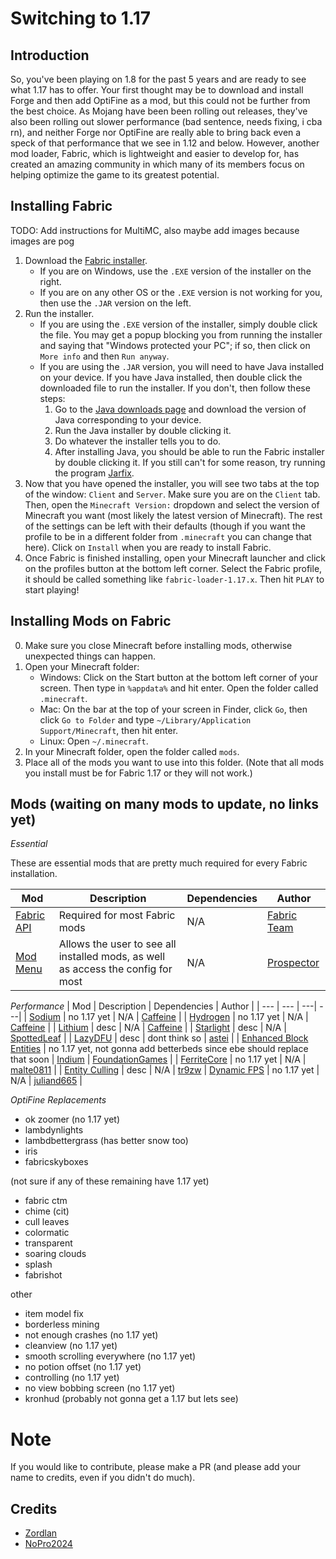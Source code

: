 # Switching to 1.17

## Introduction

So, you've been playing on 1.8 for the past 5 years and are ready to see what 1.17 has to offer. Your first thought may be to download and install Forge and then add OptiFine as a mod, but this could not be further from the best choice. As Mojang have been been rolling out releases, they've also been rolling out slower performance (bad sentence, needs fixing, i cba rn), and neither Forge nor OptiFine are really able to bring back even a speck of that performance that we see in 1.12 and below. However, another mod loader, Fabric, which is lightweight and easier to develop for, has created an amazing community in which many of its members focus on helping optimize the game to its greatest potential.

## Installing Fabric

TODO: Add instructions for MultiMC, also maybe add images because images are pog

1. Download the [Fabric installer](https://fabricmc.net/use/).
    - If you are on Windows, use the `.EXE` version of the installer on the right.
    - If you are on any other OS or the `.EXE` version is not working for you, then use the `.JAR` version on the left.
2. Run the installer.
    - If you are using the `.EXE` version of the installer, simply double click the file. You may get a popup blocking you from running the installer and saying that "Windows protected your PC"; if so, then click on `More info` and then `Run anyway`.
    - If you are using the `.JAR` version, you will need to have Java installed on your device. If you have Java installed, then double click the downloaded file to run the installer. If you don't, then follow these steps:
        1. Go to the [Java downloads page](https://java.com/en/download/manual.jsp) and download the version of Java corresponding to your device.
        2. Run the Java installer by double clicking it.
        3. Do whatever the installer tells you to do.
        4. After installing Java, you should be able to run the Fabric installer by double clicking it. If you still can't for some reason, try running the program [Jarfix](https://johann.loefflmann.net/downloads/jarfix.exe).
3. Now that you have opened the installer, you will see two tabs at the top of the window: `Client` and `Server`. Make sure you are on the `Client` tab. Then, open the `Minecraft Version:` dropdown and select the version of Minecraft you want (most likely the latest version of Minecraft). The rest of the settings can be left with their defaults (though if you want the profile to be in a different folder from `.minecraft` you can change that here). Click on `Install` when you are ready to install Fabric.
4. Once Fabric is finished installing, open your Minecraft launcher and click on the profiles button at the bottom left corner. Select the Fabric profile, it should be called something like `fabric-loader-1.17.x`. Then hit `PLAY` to start playing!

## Installing Mods on Fabric

0. Make sure you close Minecraft before installing mods, otherwise unexpected things can happen.
1. Open your Minecraft folder:
    - Windows: Click on the Start button at the bottom left corner of your screen. Then type in `%appdata%` and hit enter. Open the folder called `.minecraft`.
    - Mac: On the bar at the top of your screen in Finder, click `Go`, then click `Go to Folder` and type `~/Library/Application Support/Minecraft`, then hit enter.
    - Linux: Open `~/.minecraft`.
2. In your Minecraft folder, open the folder called `mods`.
3. Place all of the mods you want to use into this folder. (Note that all mods you install must be for Fabric 1.17 or they will not work.)

## Mods (waiting on many mods to update, no links yet)

_Essential_

These are essential mods that are pretty much required for every Fabric installation.

| Mod | Description | Dependencies | Author |
| --- | --- | ---| ---|
| [Fabric API](https://modrinth.com/mod/fabric-api) | Required for most Fabric mods | N/A | [Fabric Team](https://fabricmc.net/) |
| [Mod Menu](https://modrinth.com/mod/modmenu) | Allows the user to see all installed mods, as well as access the config for most | N/A | [Prospector](https://modrinth.com/user/Dc7EYhxG) |

_Performance_
| Mod | Description | Dependencies | Author |
| --- | --- | ---| ---|
| [Sodium](https://modrinth.com/mod/sodium) | no 1.17 yet | N/A | [Caffeine](https://github.com/CaffeineMC/) |
| [Hydrogen](https://modrinth.com/mod/hydrogen) | no 1.17 yet | N/A | [Caffeine](https://github.com/CaffeineMC/) |
| [Lithium](https://modrinth.com/mod/lithium) | desc | N/A | [Caffeine](https://github.com/CaffeineMC/) |
| [Starlight](https://github.com/Spottedleaf/Starlight) | desc | N/A | [SpottedLeaf](https://github.com/Spottedleaf) |
| [LazyDFU](https://modrinth.com/mod/lazydfu) | desc | dont think so | [astei](https://modrinth.com/user/y0WF9UR5) |
| [Enhanced Block Entities](https://modrinth.com/mod/ebe) | no 1.17 yet, not gonna add betterbeds since ebe should replace that soon | [Indium](https://github.com/comp500/Indium) | [FoundationGames](https://modrinth.com/user/WH9NfS5R) |
| [FerriteCore](https://www.curseforge.com/minecraft/mc-mods/ferritecore-fabric) | no 1.17 yet | N/A | [malte0811](https://github.com/malte0811) |
| [Entity Culling](https://www.curseforge.com/minecraft/mc-mods/entityculling) | desc | N/A | [tr9zw](https://github.com/tr7zw)
| [Dynamic FPS](https://modrinth.com/mod/dynamic-fps) | no 1.17 yet | N/A | [juliand665](https://modrinth.com/user/HLI9Dbyv) |

_OptiFine Replacements_
- ok zoomer (no 1.17 yet)
- lambdynlights
- lambdbettergrass (has better snow too)
- iris
- fabricskyboxes

(not sure if any of these remaining have 1.17 yet)
- fabric ctm
- chime (cit)
- cull leaves
- colormatic
- transparent
- soaring clouds
- splash
- fabrishot

other
- item model fix
- borderless mining
- not enough crashes (no 1.17 yet)
- cleanview (no 1.17 yet)
- smooth scrolling everywhere (no 1.17 yet)
- no potion offset (no 1.17 yet)
- controlling (no 1.17 yet)
- no view bobbing screen (no 1.17 yet)
- kronhud (probably not gonna get a 1.17 but lets see)

# Note

If you would like to contribute, please make a PR (and please add your name to credits, even if you didn't do much).

## Credits

- [Zordlan](https://github.com/Zordlan)
- [NoPro2024](https://github.com/NoPro2024)
